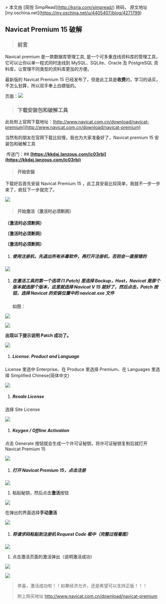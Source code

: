 \> 本文由 \[简悦 SimpRead\](http://ksria.com/simpread/) 转码， 原文地址 \[my.oschina.net\](https://my.oschina.net/u/4405407/blog/4271799)

Navicat Premium 15 破解
---------------------

> ### 前言

Navicat premium 是一款数据库管理工具, 是一个可多重连线资料库的管理工具，它可以让你以单一程式同时连线到 MySQL、SQLite、Oracle 及 PostgreSQL 资料库，让管理不同类型的资料库更加的方便。

最新版的 Navicat Premium 15 已经发布了，但是此工具是**收费**的，学习的话买，不怎么划算，所以双手奉上白嫖版的。

页面：![](https://img2020.cnblogs.com/blog/1640037/202004/1640037-20200428155119813-944790945.png)

> ### 下载安装包和破解工具

此处附上官网下载地址：[http://www.navicat.com.cn/download/navicat-premium](http://www.navicat.com.cn/download/navicat-premium)

当然有的朋友在官网下载比较慢，我也为大家准备好了，Navicat premium 15 安装包和破解工具

​ 传送门：## **[https://kkdaj.lanzous.com/ic03rbi](https://kkdaj.lanzous.com/ic03rbi)**

> #### 开始安装

下载好后首先安装 Navicat Premium 15 ，此工具安装比较简单，我就不一步一步来了，疯狂下一步就完了。

![](https://img2020.cnblogs.com/blog/1640037/202004/1640037-20200428154744716-1402844087.png)

> #### 开始激活（激活时必须断网）

**（激活时必须断网）**

**（激活时必须断网）**

**（激活时必须断网）**

1.  ##### 使用注册机，先退出所有杀毒软件，再打开注册机，否则会一直报错的
    

![](https://img2020.cnblogs.com/blog/1640037/202004/1640037-20200428154816602-762016823.png)

1.  ##### 在激活工具的第一个选项 (1.Patch) 里选择 Backup，Host，Navicat 是那个版本就选那个版本，这里就选择 Navicat V 15 就好了，然后点击，Patch 按钮，选择 Navicat 的安装位置中的 navicat.exe 文件
    
    如图：
    

![](https://img2020.cnblogs.com/blog/1640037/202004/1640037-20200428154828646-310135679.png)

![](https://img2020.cnblogs.com/blog/1640037/202004/1640037-20200428154838940-893643874.png)

**出现以下提示说明 Patch 成功了。**

![](https://img2020.cnblogs.com/blog/1640037/202004/1640037-20200428154854591-340254696.png)

1.  ##### License. Product and Language
    

License 里选中 Enterprise、在 Produce 里选择 Premium、在 Languages 里选择 Simplified Chinese(简体中文)

![](https://img2020.cnblogs.com/blog/1640037/202004/1640037-20200428154908062-693176058.png)

1.  ##### Resale License
    

选择 Site License

![](https://img2020.cnblogs.com/blog/1640037/202004/1640037-20200428154919407-2075917653.png)

1.  ##### Keygen / Offline Activation
    

点击 Generate 按钮就会生成一个许可证秘钥，将许可证秘钥复制后就打开 Navicat Premium 15

![](https://img2020.cnblogs.com/blog/1640037/202004/1640037-20200428154932507-1434904573.png)

1.  ##### 打开 Navicat Premium 15，点击注册
    

![](https://img2020.cnblogs.com/blog/1640037/202004/1640037-20200428154948841-278257895.png)

1.  粘贴秘钥，然后点击**激活**按钮

![](https://img2020.cnblogs.com/blog/1640037/202004/1640037-20200428155003539-685462088.png)

在弹出的界面选择**手动激活**

![](https://img2020.cnblogs.com/blog/1640037/202004/1640037-20200428155015559-732095427.png)

1.  ##### 将请求码粘贴到注册机 Request Code 框中（完整过程看图）
    

![](https://img2020.cnblogs.com/blog/1640037/202004/1640037-20200428155028878-647763455.png)

1.  点击激活页面的激活弹出（说明激活成功）

![](https://img2020.cnblogs.com/blog/1640037/202004/1640037-20200428155045644-1803565262.png)

![](https://img2020.cnblogs.com/blog/1640037/202004/1640037-20200428155058018-689356062.png)

> 恭喜，激活成功啦！！如果经济允许，还是希望可以支持正版！！！
> 
> 附上购买地址 http://www.navicat.com.cn/download/navicat-premium